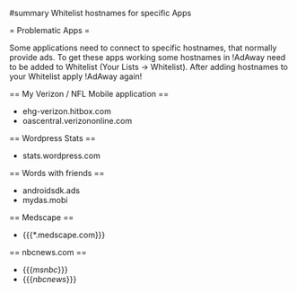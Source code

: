 #summary Whitelist hostnames for specific Apps

= Problematic Apps =

Some applications need to connect to specific hostnames, that normally provide ads. To get these apps working some hostnames in !AdAway need to be added to Whitelist (Your Lists -> Whitelist). After adding hostnames to your Whitelist apply !AdAway again!


== My Verizon / NFL Mobile application ==

  * ehg-verizon.hitbox.com
  * oascentral.verizononline.com

== Wordpress Stats ==

  * stats.wordpress.com

== Words with friends ==

  * androidsdk.ads
  * mydas.mobi

== Medscape ==

  * {{{*.medscape.com}}}

== nbcnews.com ==

  * {{{*msnbc*}}}
  * {{{*nbcnews*}}}